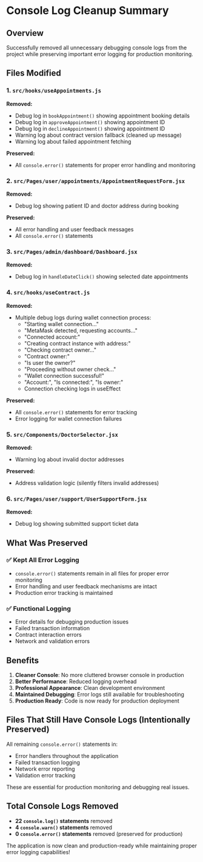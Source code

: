 # Console Log Cleanup Summary

## Overview
Successfully removed all unnecessary debugging console logs from the project while preserving important error logging for production monitoring.

## Files Modified

### 1. `src/hooks/useAppointments.js`
**Removed:**
- Debug log in `bookAppointment()` showing appointment booking details
- Debug log in `approveAppointment()` showing appointment ID
- Debug log in `declineAppointment()` showing appointment ID
- Warning log about contract version fallback (cleaned up message)
- Warning log about failed appointment fetching

**Preserved:**
- All `console.error()` statements for proper error handling and monitoring

### 2. `src/Pages/user/appointments/AppointmentRequestForm.jsx`
**Removed:**
- Debug log showing patient ID and doctor address during booking

**Preserved:**
- All error handling and user feedback messages
- All `console.error()` statements

### 3. `src/Pages/admin/dashboard/Dashboard.jsx`
**Removed:**
- Debug log in `handleDateClick()` showing selected date appointments

### 4. `src/hooks/useContract.js`
**Removed:**
- Multiple debug logs during wallet connection process:
  - "Starting wallet connection..."
  - "MetaMask detected, requesting accounts..."
  - "Connected account:" 
  - "Creating contract instance with address:"
  - "Checking contract owner..."
  - "Contract owner:"
  - "Is user the owner?"
  - "Proceeding without owner check..."
  - "Wallet connection successful!"
  - "Account:", "Is connected:", "Is owner:"
  - Connection checking logs in useEffect

**Preserved:**
- All `console.error()` statements for error tracking
- Error logging for wallet connection failures

### 5. `src/Components/DoctorSelector.jsx`
**Removed:**
- Warning log about invalid doctor addresses

**Preserved:**
- Address validation logic (silently filters invalid addresses)

### 6. `src/Pages/user/support/UserSupportForm.jsx`
**Removed:**
- Debug log showing submitted support ticket data

## What Was Preserved

### ✅ Kept All Error Logging
- `console.error()` statements remain in all files for proper error monitoring
- Error handling and user feedback mechanisms are intact
- Production error tracking is maintained

### ✅ Functional Logging
- Error details for debugging production issues
- Failed transaction information
- Contract interaction errors
- Network and validation errors

## Benefits

1. **Cleaner Console**: No more cluttered browser console in production
2. **Better Performance**: Reduced logging overhead
3. **Professional Appearance**: Clean development environment
4. **Maintained Debugging**: Error logs still available for troubleshooting
5. **Production Ready**: Code is now ready for production deployment

## Files That Still Have Console Logs (Intentionally Preserved)

All remaining `console.error()` statements in:
- Error handlers throughout the application
- Failed transaction logging
- Network error reporting
- Validation error tracking

These are essential for production monitoring and debugging real issues.

## Total Console Logs Removed
- **22 `console.log()` statements** removed
- **4 `console.warn()` statements** removed  
- **0 `console.error()` statements** removed (preserved for production)

The application is now clean and production-ready while maintaining proper error logging capabilities!

